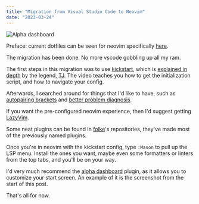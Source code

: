 ```yaml
---
title: "Migration from Visual Studio Code to Neovim"
date: "2023-03-24"
---
```


![Alpha dashboard](/images/posts/vscode-to-neovim/alpha-dashboard.png)

Preface: current dotfiles can be seen for neovim specifically [here](https://github.com/Xithrius/dotfiles/tree/main/.config/nvim).

The migration has been done. No more vscode gobbling up all my ram.

The first steps in this migration was to use [kickstart](https://github.com/nvim-lua/kickstart.nvim), which is [explained in depth](https://youtu.be/stqUbv-5u2s) by the legend, [TJ](https://github.com/tjdevries). The video teaches you how to get the initialization script, and how to navigate your config.

Afterwards, I searched around for things that I'd like to have, such as [autopairing brackets](https://github.com/windwp/nvim-autopairs) and [better problem diagnosis](https://github.com/folke/trouble.nvim).

If you want the pre-configured neovim experience, then I'd suggest getting [LazyVim](https://github.com/LazyVim/LazyVim).

Some neat plugins can be found in [folke](https://github.com/folke)'s repositories, they've made most of the previously named plugins.

Once you're in neovim with the kickstart config, type `:Mason` to pull up the LSP menu. Install the ones you want, maybe even some formatters or linters from the top tabs, and you'll be on your way.

I'd very much recommend the [alpha dashboard](https://github.com/goolord/alpha-nvim) plugin, as it allows you to customize your start screen. An example of it is the screenshot from the start of this post.

That's all for now.
